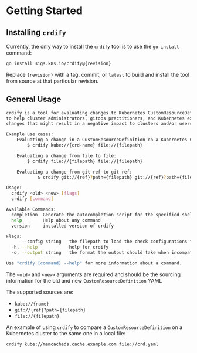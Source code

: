 # Getting Started

## Installing `crdify`
Currently, the only way to install the `crdify` tool is to use the `go install` command:

```sh
go install sigs.k8s.io/crdify@{revision}
```

Replace `{revision}` with a tag, commit, or `latest` to build and install the tool from source at that particular revision.

## General Usage

```sh
crdify is a tool for evaluating changes to Kubernetes CustomResourceDefinitions
to help cluster administrators, gitops practitioners, and Kubernetes extension developers identify
changes that might result in a negative impact to clusters and/or users.

Example use cases:
    Evaluating a change in a CustomResourceDefinition on a Kubernetes Cluster with one in a file:
        $ crdify kube://{crd-name} file://{filepath}

    Evaluating a change from file to file:
        $ crdify file://{filepath} file://{filepath}

    Evaluating a change from git ref to git ref:
            $ crdify git://{ref}?path={filepath} git://{ref}?path={filepath}

Usage:
  crdify <old> <new> [flags]
  crdify [command]

Available Commands:
  completion  Generate the autocompletion script for the specified shell
  help        Help about any command
  version     installed version of crdify

Flags:
      --config string   the filepath to load the check configurations from
  -h, --help            help for crdify
  -o, --output string   the format the output should take when incompatibilities are identified. May be one of plaintext, json, yaml (default "plaintext")

Use "crdify [command] --help" for more information about a command.
```

The `<old>` and `<new>` arguments are required and should be the sourcing information for the old and new
`CustomResourceDefinition` YAML

The supported sources are:

- `kube://{name}`
- `git://{ref}?path={filepath}`
- `file://{filepath}`

An example of using `crdify` to compare a `CustomResourceDefinition` on a Kubernetes cluster to the same one in a local file:

```sh
crdify kube://memcacheds.cache.example.com file://crd.yaml
```
